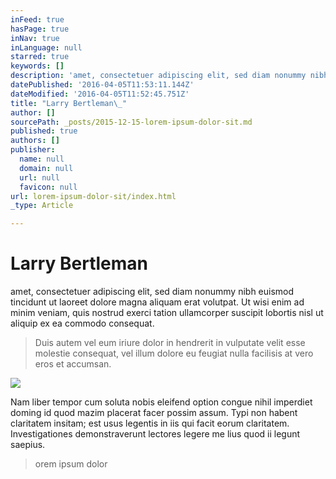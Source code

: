 ```yaml
---
inFeed: true
hasPage: true
inNav: true
inLanguage: null
starred: true
keywords: []
description: 'amet, consectetuer adipiscing elit, sed diam nonummy nibh euismod tincidunt ut laoreet dolore magna aliquam erat volutpat. Ut wisi enim ad minim veniam, quis nostrud exerci tation ullamcorper suscipit lobortis nisl ut aliquip ex ea commodo consequat.'
datePublished: '2016-04-05T11:53:11.144Z'
dateModified: '2016-04-05T11:52:45.751Z'
title: "Larry Bertleman\_"
author: []
sourcePath: _posts/2015-12-15-lorem-ipsum-dolor-sit.md
published: true
authors: []
publisher:
  name: null
  domain: null
  url: null
  favicon: null
url: lorem-ipsum-dolor-sit/index.html
_type: Article

---
```

# Larry Bertleman 

amet, consectetuer adipiscing elit, sed diam nonummy nibh euismod tincidunt ut laoreet dolore magna aliquam erat volutpat. Ut wisi enim ad minim veniam, quis nostrud exerci tation ullamcorper suscipit lobortis nisl ut aliquip ex ea commodo consequat.

> Duis autem vel eum iriure dolor in hendrerit in vulputate velit esse molestie consequat, vel illum dolore eu feugiat nulla facilisis at vero eros et accumsan.

![](https://the-grid-user-content.s3-us-west-2.amazonaws.com/b0c81ae6-e227-429c-88c4-21e9194f65e4.jpg)

Nam liber tempor cum soluta nobis eleifend option congue nihil imperdiet doming id quod mazim placerat facer possim assum. Typi non habent claritatem insitam; est usus legentis in iis qui facit eorum claritatem. Investigationes demonstraverunt lectores legere me lius quod ii legunt saepius.

> orem ipsum dolor